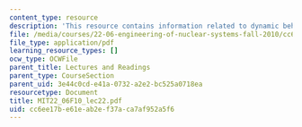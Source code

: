 ```yaml
---
content_type: resource
description: 'This resource contains information related to dynamic behaviour of PWR. '
file: /media/courses/22-06-engineering-of-nuclear-systems-fall-2010/cc6ee17be61eab2ef37aca7af952a5f6_MIT22_06F10_lec22.pdf
file_type: application/pdf
learning_resource_types: []
ocw_type: OCWFile
parent_title: Lectures and Readings
parent_type: CourseSection
parent_uid: 3e44c0cd-e41a-0732-a2e2-bc525a0718ea
resourcetype: Document
title: MIT22_06F10_lec22.pdf
uid: cc6ee17b-e61e-ab2e-f37a-ca7af952a5f6
---
```

